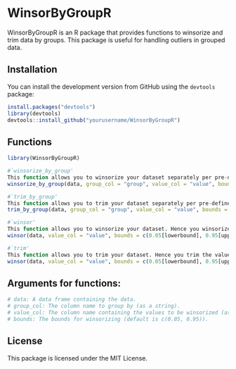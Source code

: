 # WinsorByGroupR

WinsorByGroupR is an R package that provides functions to winsorize and trim data by groups. This package is useful for handling outliers in grouped data.

## Installation

You can install the development version from GitHub using the `devtools` package:

```r
install.packages("devtools")
library(devtools)
devtools::install_github("yourusername/WinsorByGroupR")
```

## Functions
```r
library(WinsorByGroupR)

#`winsorize_by_group' 
This function allows you to winsorize your dataset separately per pre-defined group. Hence you winsorize the values of a specified column within each group. 
winsorize_by_group(data, group_col = "group", value_col = "value", bounds = c(0.05[lowerbound], 0.95[upperbound]))

#`trim_by_group' 
This function allows you to trim your dataset separately per pre-defined group. Hence you trim the values of a specified column within each group. 
trim_by_group(data, group_col = "group", value_col = "value", bounds = c(0.05[lowerbound], 0.95[upperbound]))

#`winsor' 
This function allows you to winsorize your dataset. Hence you winsorize the values of a specified column. 
winsor(data, value_col = "value", bounds = c(0.05[lowerbound], 0.95[upperbound]))

#`trim' 
This function allows you to trim your dataset. Hence you trim the values of a specified column. 
winsor(data, value_col = "value", bounds = c(0.05[lowerbound], 0.95[upperbound]))
```

## Arguments for functions: 
```r
# data: A data frame containing the data.
# group_col: The column name to group by (as a string).
# value_col: The column name containing the values to be winsorized (as a string).
# bounds: The bounds for winsorizing (default is c(0.05, 0.95)).
```

## License
This package is licensed under the MIT License.
